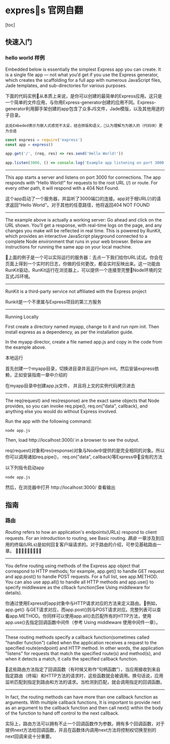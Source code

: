 # express 官网自翻


[toc]


## 快速入门

### hello world 样例



Embedded below is essentially the simplest Express app you can create. It is a single file app — not what you’d get if you use the Express generator, which creates the scaffolding for a full app with numerous JavaScript files, Jade templates, and sub-directories for various purposes.


下面的代码实例从本质上来说，是你可以创建的最简单的Express应用。这只是一个简单的文件应用，与你用Express-generator创建的应用不同。Express-generator利用脚手架创建的app包含了众多JS文件，Jade模版，以及其他用途的子目录。

```text
此处Embeded表示为嵌入式感觉不太妥，结合排版和语义，认为理解为为嵌入的（代码块）更为合适
```

```js
const express = require('express')
const app = express()

app.get('/', (req, res) => res.send('Hello World!'))

app.listen(3000, () => console.log('Example app listening on port 3000!'));
```

---

This app starts a server and listens on port 3000 for connections. The app responds with “Hello World!” for requests to the root URL (/) or route. For every other path, it will respond with a 404 Not Found.


这个app启动了一个服务器，并监听了3000端口的连接。app对于根URL(/)的请求返回"Hello World"。对于其他的任意路径，他将返回404 NOT FOUND

---


The example above is actually a working server: Go ahead and click on the URL shown. You’ll get a response, with real-time logs on the page, and any changes you make will be reflected in real time. This is powered by RunKit, which provides an interactive JavaScript playground connected to a complete Node environment that runs in your web browser. Below are instructions for running the same app on your local machine.


上面的例子是一个可以实际运行的服务器：去点一下我们给你URL试试。你会在页面上得到一个实时的日志，你做的任何更改，都会实时反映出来。这一功能由RunKit驱动，RunKit运行在浏览器上，可以提供一个连接至完整Node环境的交互式JS环境。

----

RunKit is a third-party service not affiliated with the Express project

Runkit是一个不隶属与Express项目的第三方服务


---

Running Locally


First create a directory named myapp, change to it and run npm init. Then install express as a dependency, as per the installation guide.

In the myapp director, create a file named app.js and copy in the code from the example above.


本地运行

首先创建一个myapp目录，切换进目录并且运行npm init。然后安装express依赖，正如安装指南一章中介绍的

在myapp目录中创建app.js文件， 并且将上文的实例代码拷贝进去


---

The req(request) and res(response) are the exact same objects that Node provides, so you can invoke req.pipe(), req.on("data", callback), and anything else you would do without Express involved.


Run the app with the following command:



```shell
node app.js
```

Then, load http://localhost:3000/ in a browser to see the output.



req(request)对象和res(response)对象与Node中提供的是完全相同的对象。所以你可以调用诸如req.pipe()， req.on("data", callback)等Express中没有的方法


以下列指令启动app

```shell
node app.js
```


然后，在浏览器中打开 http://localhost:3000/ 查看输出



## 指南
### 路由

*Routing* refers to how an application's endpoints(URLs) respond to client requests. For an introduction to routing, see Basic routing.
*路由* 一章涉及到应用的终端(URLs)是如何回复客户端请求的。对于路由的介绍，可参见基础路由一章。


-----

You define routing using methods of the Express app object that correspond to HTTP methods; for example, app.get() to handle GET request and app.post() to handle POST requests. For a full list, see app.METHOD. You can also use app.all() to handle all HTTP methods and app.use() to specify middleware as the cllback function(See Using middleware for details).


你通过使用Express的app对象中与HTTP请求对应的方法来定义路由。例如，app.get() 与GET请求对应，而app.post()则与POST请求对应。完整列表可以查看app.METHOD。你同样可以使用app.all()去匹配所有的HTTP方法，使用app.use()去指定回调函数中间件（参考 Using middleware 使用中间件一章）。


---


These routing methods specify a callback function(sometimes called "handler function") called when the application receives a request to the specified route(endpoint) and HTTP method. In other words, the application "listens" for requests that match the specified route(s) and method(s), and when it detects a match, it calls the specified callback function.

这些路由方法指定了回调函数（有时候又称作“句柄函数”），当应用接收到来自指定路由（终端）和HTTP方法的请求时，这些函数就会被调用。换句话说，应用监听匹配到指定到路由和方法的请求。当检测到匹配，就会调用指定的回调函数。



-----

In fact, the routing methods can have more than one callback function as arguments. With multiple callback functions, It is important to provide next as an argument to the callback function and then call next() within the body of the function to hand off control to the next callback.


实际上，路由方法可以拥有不止一个回调函数作为参数。拥有多个回调函数，对于提供next方法给回调函数，并且在函数体内调用next方法将控制权切换至别的next回调来说十分重要。
